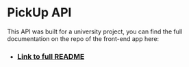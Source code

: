 # PickUp API

This API was built for a university project, you can find the full documentation on the repo of the front-end app here: 

* ### [Link to full README](https://github.com/harryrw/pickup-frontend)